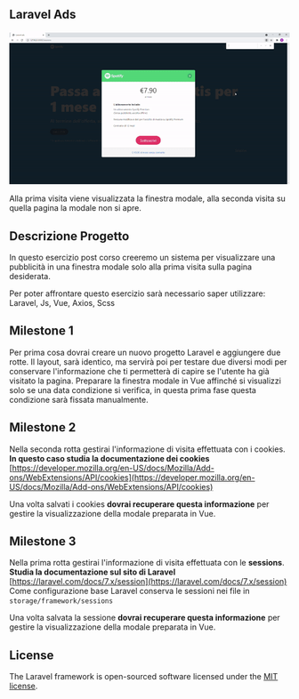## Laravel Ads

![ezgif com-gif-maker](https://github.com/davide-bibbo93/dojo-laravel-ads/blob/master/ezgif-6-d05067f1cf0a.gif)

Alla prima visita viene visualizzata la finestra modale, alla seconda visita su quella pagina la modale non si apre.

## Descrizione Progetto

In questo esercizio post corso creeremo un sistema per visualizzare una pubblicità in una finestra modale solo alla prima visita sulla pagina desiderata.

Per poter affrontare questo esercizio sarà necessario saper utilizzare:
Laravel,
Js,
Vue, 
Axios,
Scss

## Milestone 1

Per prima cosa dovrai creare un nuovo progetto Laravel e aggiungere due rotte.
Il layout, sarà identico, ma servirà poi per testare due diversi modi per conservare l'informazione che ti permetterà di capire se l'utente ha già visitato la pagina.
Preparare la finestra modale in Vue affinché si visualizzi solo se una data condizione si verifica, in questa prima fase questa condizione sarà fissata manualmente.

## Milestone 2

Nella seconda rotta gestirai l'informazione di visita effettuata con i cookies.
**In questo caso studia la documentazione dei cookies** 
[https://developer.mozilla.org/en-US/docs/Mozilla/Add-ons/WebExtensions/API/cookies](https://developer.mozilla.org/en-US/docs/Mozilla/Add-ons/WebExtensions/API/cookies)

Una volta salvati i cookies **dovrai recuperare questa informazione** per gestire la visualizzazione della modale preparata in Vue.

## Milestone 3

Nella prima rotta gestirai l'informazione di visita effettuata con le **sessions**.
**Studia la documentazione sul sito di Laravel** 
[https://laravel.com/docs/7.x/session](https://laravel.com/docs/7.x/session)
Come configurazione base Laravel conserva le sessioni nei file in `storage/framework/sessions`

Una volta salvata la sessione **dovrai recuperare questa informazione** per gestire la visualizzazione della modale preparata in Vue.

## License

The Laravel framework is open-sourced software licensed under the [MIT license](https://opensource.org/licenses/MIT).
